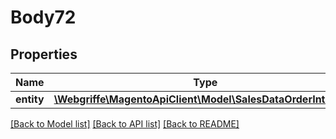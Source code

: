 # Body72

## Properties
Name | Type | Description | Notes
------------ | ------------- | ------------- | -------------
**entity** | [**\Webgriffe\MagentoApiClient\Model\SalesDataOrderInterface**](SalesDataOrderInterface.md) |  | 

[[Back to Model list]](../README.md#documentation-for-models) [[Back to API list]](../README.md#documentation-for-api-endpoints) [[Back to README]](../README.md)


